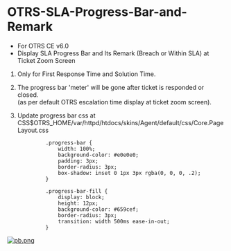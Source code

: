 # OTRS-SLA-Progress-Bar-and-Remark
- For OTRS CE v6.0
- Display SLA Progress Bar and Its Remark (Breach or Within SLA) at Ticket Zoom Screen 

1. Only for First Response Time and Solution Time.  

2. The progress bar 'meter' will be gone after ticket is responded or closed.  
(as per default OTRS escalation time display at ticket zoom screen).   

3. Update progress bar css at CSS$OTRS_HOME/var/httpd/htdocs/skins/Agent/default/css/Core.PageLayout.css  

				.progress-bar {
					width: 100%;
					background-color: #e0e0e0;
					padding: 3px;
					border-radius: 3px;
					box-shadow: inset 0 1px 3px rgba(0, 0, 0, .2);
				}
							
				.progress-bar-fill {
					display: block;
					height: 12px;
					background-color: #659cef;
					border-radius: 3px;
					transition: width 500ms ease-in-out;
				}


[![pb.png](https://i.postimg.cc/tJxp0Xp0/pb.png)](https://postimg.cc/YLMJYBv8)

